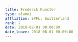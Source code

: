```yaml
---
title: Frederik Kunster
type: alumni
affliation: EPFL, Switzerland
rank: 7
date: 2018-02-01 00:00:00
date_leave: 2018-08-01 00:00:00
---
```

